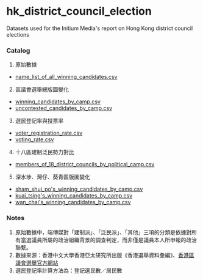 # hk_district_council_election
Datasets used for the Initium Media's report on Hong Kong district council elections
### Catalog
1. 原始數據
  * [name_list_of_all_winning_candidates.csv](name_list_of_all_winning_candidates.csv)
2. 區議會選舉總版圖變化
  * [winning_candidates_by_camp.csv](winning_candidates_by_camp.csv)
  * [uncontested_candidates_by_camp.csv](uncontested_candidates_by_camp.csv)
3. 選民登記率與投票率
  * [voter_registration_rate.csv](voter_registration_rate.csv)
  * [voting_rate.csv](voting_rate.csv)
4. 十八區建制泛民勢力對比
  * [members_of_18_district_councils_by_political_camp.csv](members_of_18_district_councils_by_political_camp.csv)
5. 深水埗、灣仔、葵青區版圖變化
  * [sham_shui_po's_winning_candidates_by_camp.csv](sham_shui_po's_winning_candidates_by_camp.csv)
  * [kuai_tsing's_winning_candidates_by_camp.csv](kuai_tsing's_winning_candidates_by_camp.csv)
  * [wan_chai's_winning_candidates_by_camp.csv](wan_chai's_winning_candidates_by_camp.csv)

### Notes
1. 原始數據中，端傳媒對「建制派」、「泛民派」、「其他」三項的分類是依據對所有當選議員所屬的政治組織背景的調查判定，而非僅是議員本人所申報的政治聯繫。
2. 數據來源：香港中文大學香港亞太研究所出版《香港選舉資料彙編》、[香港區議會選舉官方網站](http://www.eac.gov.hk/ch/distco/dce.htm)
3. 選民登記率計算方法為：登記選民數／居民數
